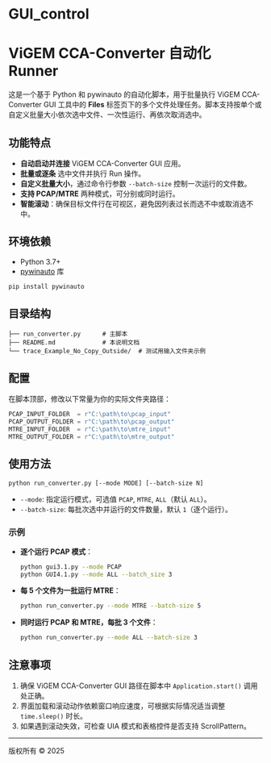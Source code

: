# GUI_control
# ViGEM CCA-Converter 自动化 Runner

这是一个基于 Python 和 pywinauto 的自动化脚本，用于批量执行 ViGEM CCA-Converter GUI 工具中的 **Files** 标签页下的多个文件处理任务。脚本支持按单个或自定义批量大小依次选中文件、一次性运行、再依次取消选中。

## 功能特点

* **自动启动并连接** ViGEM CCA-Converter GUI 应用。
* **批量或逐条** 选中文件并执行 Run 操作。
* **自定义批量大小**，通过命令行参数 `--batch-size` 控制一次运行的文件数。
* **支持 PCAP/MTRE** 两种模式，可分别或同时运行。
* **智能滚动**：确保目标文件行在可视区，避免因列表过长而选不中或取消选不中。

## 环境依赖

* Python 3.7+
* [pywinauto](https://pypi.org/project/pywinauto/) 库

```bash
pip install pywinauto
```

## 目录结构

```plaintext
├── run_converter.py      # 主脚本
├── README.md             # 本说明文档
└── trace_Example_No_Copy_Outside/  # 测试用输入文件夹示例
```

## 配置

在脚本顶部，修改以下常量为你的实际文件夹路径：

```python
PCAP_INPUT_FOLDER  = r"C:\path\to\pcap_input"
PCAP_OUTPUT_FOLDER = r"C:\path\to\pcap_output"
MTRE_INPUT_FOLDER  = r"C:\path\to\mtre_input"
MTRE_OUTPUT_FOLDER = r"C:\path\to\mtre_output"
```

## 使用方法

```bash
python run_converter.py [--mode MODE] [--batch-size N]
```

* `--mode`: 指定运行模式，可选值 `PCAP`, `MTRE`, `ALL`（默认 `ALL`）。
* `--batch-size`: 每批次选中并运行的文件数量，默认 `1`（逐个运行）。

### 示例

* **逐个运行 PCAP 模式**：

  ```bash
  python gui3.1.py --mode PCAP
  python GUI4.1.py --mode ALL --batch_size 3
  ```

* **每 5 个文件为一批运行 MTRE**：

  ```bash
  python run_converter.py --mode MTRE --batch-size 5
  ```

* **同时运行 PCAP 和 MTRE，每批 3 个文件**：

  ```bash
  python run_converter.py --mode ALL --batch-size 3
  ```

## 注意事项

1. 确保 ViGEM CCA-Converter GUI 路径在脚本中 `Application.start()` 调用处正确。
2. 界面加载和滚动动作依赖窗口响应速度，可根据实际情况适当调整 `time.sleep()` 时长。
3. 如果遇到滚动失效，可检查 UIA 模式和表格控件是否支持 ScrollPattern。

---

版权所有 © 2025
